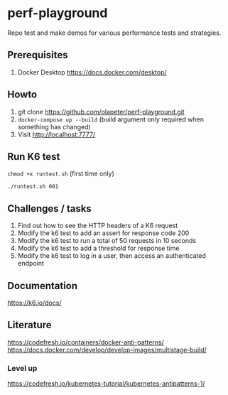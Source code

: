# perf-playground

Repo test and make demos for various performance tests and strategies.

## Prerequisites

1. Docker Desktop <https://docs.docker.com/desktop/>

## Howto

1. git clone <https://github.com/olapeter/perf-playground.git>
1. `docker-compose up --build` (build argument only required when something has changed)
1. Visit <http://localhost:7777/>

## Run K6 test

`chmod +x runtest.sh` (first time only)

`./runtest.sh 001`

## Challenges / tasks

1. Find out how to see the HTTP headers of a K6 request 
1. Modify the k6 test to add an assert for response code 200
1. Modify the k6 test to run a total of 50 requests in 10 seconds
1. Modify the k6 test to add a threshold for response time
1. Modify the k6 test to log in a user, then access an authenticated endpoint

## Documentation

<https://k6.io/docs/>

## Literature

<https://codefresh.io/containers/docker-anti-patterns/>
<https://docs.docker.com/develop/develop-images/multistage-build/>

### Level up

<https://codefresh.io/kubernetes-tutorial/kubernetes-antipatterns-1/>
